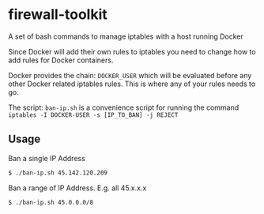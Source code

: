 # firewall-toolkit
A set of bash commands to manage iptables with a host running Docker 

Since Docker will add their own rules to iptables you need to change how to add rules for Docker containers.

Docker provides the chain: `DOCKER_USER` which will be evaluated before any other Docker related iptables rules. This is where any of your rules needs to go.

The script: `ban-ip.sh` is a convenience script for running the command `iptables -I DOCKER-USER -s [IP_TO_BAN] -j REJECT`

## Usage

Ban a single IP Address
```sh
$ ./ban-ip.sh 45.142.120.209
```

Ban a range of IP Address. E.g. all 45.x.x.x
```sh
$ ./ban-ip.sh 45.0.0.0/8
```
